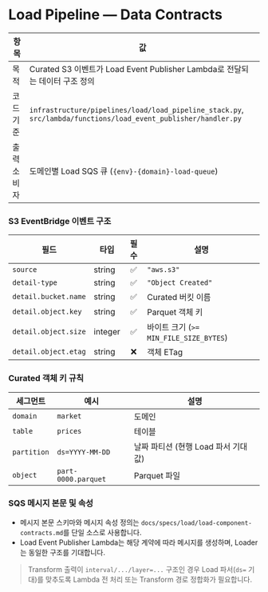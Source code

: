 # Load Pipeline — Data Contracts

| 항목 | 값 |
|------|-----|
| 목적 | Curated S3 이벤트가 Load Event Publisher Lambda로 전달되는 데이터 구조 정의 |
| 코드 기준 | `infrastructure/pipelines/load/load_pipeline_stack.py`, `src/lambda/functions/load_event_publisher/handler.py` |
| 출력 소비자 | 도메인별 Load SQS 큐 (`{env}-{domain}-load-queue`) |

### S3 EventBridge 이벤트 구조

| 필드 | 타입 | 필수 | 설명 |
|------|------|:---:|------|
| `source` | string | ✅ | `"aws.s3"` |
| `detail-type` | string | ✅ | `"Object Created"` |
| `detail.bucket.name` | string | ✅ | Curated 버킷 이름 |
| `detail.object.key` | string | ✅ | Parquet 객체 키 |
| `detail.object.size` | integer | ✅ | 바이트 크기 (`>= MIN_FILE_SIZE_BYTES`) |
| `detail.object.etag` | string | ❌ | 객체 ETag |

### Curated 객체 키 규칙

| 세그먼트 | 예시 | 설명 |
|----------|------|------|
| `domain` | `market` | 도메인 |
| `table` | `prices` | 테이블 |
| `partition` | `ds=YYYY-MM-DD` | 날짜 파티션 (현행 Load 파서 기대값) |
| `object` | `part-0000.parquet` | Parquet 파일 |

### SQS 메시지 본문 및 속성

- 메시지 본문 스키마와 메시지 속성 정의는 `docs/specs/load/load-component-contracts.md`를 단일 소스로 사용합니다.
- Load Event Publisher Lambda는 해당 계약에 따라 메시지를 생성하며, Loader는 동일한 구조를 기대합니다.

> Transform 출력이 `interval/.../layer=...` 구조인 경우 Load 파서(`ds=` 기대)를 맞추도록 Lambda 전 처리 또는 Transform 경로 정합화가 필요합니다.
